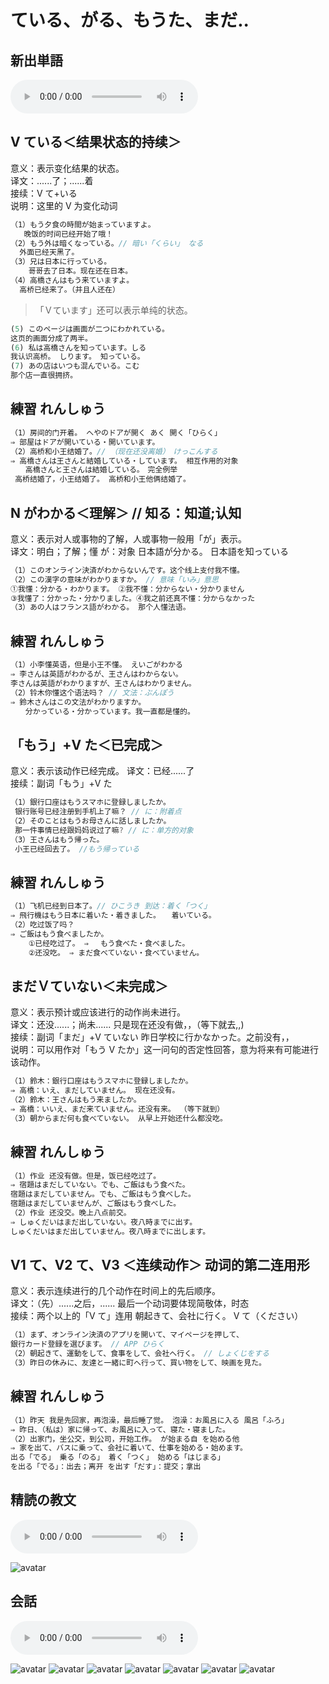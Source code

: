 # ている、がる、もうた、まだ..

## 新出単語
<vue-plyr>
  <audio controls crossorigin playsinline autoplay loop>
    <source src="../audio/8-2-たんご.mp3" type="audio/mp3" />
  </audio>
 </vue-plyr>

## V ている＜结果状态的持续＞

意义：表示变化结果的状态。  
译文：......了；......着  
接续：V て+いる  
说明：这里的 V 为变化动词

```ts
（1）もう夕食の時間が始まっていますよ。
   晚饭的时间已经开始了哦！
（2）もう外は暗くなっている。// 暗い「くらい」 なる
  外面已经天黑了。
（3）兄は日本に行っている。
    哥哥去了日本。现在还在日本。
（4）高橋さんはもう来ていますよ。
  高桥已经来了。（并且人还在）
```

> 「Ｖています」还可以表示单纯的状态。

```ts
(5) このページは画面が二つにわかれている。
这页的画面分成了两半。
(6) 私は高橋さんを知っています。しる
我认识高桥。 しります。 知っている。
(7) あの店はいつも混んでいる。こむ
那个店一直很拥挤。
```

## 練習 れんしゅう

```ts
（1）房间的门开着。 へやのドアが開く あく 開く「ひらく」
⇒ 部屋はドアが開いている・開いています。
（2）高桥和小王结婚了。// （现在还没离婚）　けっこんする
⇒ 高橋さんは王さんと結婚している・しています。 相互作用的对象
　　高橋さんと王さんは結婚している。　完全例举
 高桥结婚了，小王结婚了。 高桥和小王他俩结婚了。
```

## N がわかる＜理解＞ // 知る：知道;认知

意义：表示对人或事物的了解，人或事物一般用「が」表示。  
译文：明白；了解；懂 が：对象 日本語が分かる。 日本語を知っている

```ts
（1）このオンライン決済がわからないんです。这个线上支付我不懂。
（2）この漢字の意味がわかりますか。 // 意味「いみ」意思
①我懂：分かる・わかります。 ②我不懂：分からない・分かりません
③我懂了：分かった・分かりました。④我之前还真不懂：分からなかった
（3）あの人はフランス語がわかる。 那个人懂法语。
```

## 練習 れんしゅう

```ts
（1）小李懂英语，但是小王不懂。 えいごがわかる
⇒ 李さんは英語がわかるが、王さんはわからない。
李さんは英語がわかりますが、王さんはわかりません。
（2）铃木你懂这个语法吗？ // 文法：ぶんぽう
⇒ 鈴木さんはこの文法がわかりますか。
　　分かっている・分かっています。我一直都是懂的。　
```

## 「もう」+V た＜已完成＞

意义：表示该动作已经完成。
译文：已经......了  
接续：副词「もう」+V た

```ts
（1）銀行口座はもうスマホに登録しましたか。
 银行账号已经注册到手机上了嘛？ // に：附着点
（2）そのことはもうお母さんに話しましたか。
 那一件事情已经跟妈妈说过了嘛? // に：单方的对象
（3）王さんはもう帰った。
 小王已经回去了。 //もう帰っている
```

## 練習 れんしゅう

```ts
（1）飞机已经到日本了。// ひこうき 到达：着く「つく」
⇒ 飛行機はもう日本に着いた・着きました。　　着いている。　　　
（2）吃过饭了吗？
⇒ ご飯はもう食べましたか。
    ①已经吃过了。 ⇒ 　もう食べた・食べました。　
    ②还没吃。 ⇒ まだ食べていない・食べていません。
```

## まだＶていない＜未完成＞

意义：表示预计或应该进行的动作尚未进行。  
译文：还没......；尚未...... 只是现在还没有做，，（等下就去,,)  
接续：副词「まだ」+V ていない 昨日学校に行かなかった。之前没有，，  
说明：可以用作对「もう V たか」这一问句的否定性回答，意为将来有可能进行该动作。

```ts
（1）鈴木：銀行口座はもうスマホに登録しましたか。
⇒ 高橋：いえ、まだしていません。 现在还没有。
（2）鈴木：王さんはもう来ましたか。
⇒ 高橋：いいえ、まだ来ていません。还没有来。 （等下就到）
（3）朝からまだ何も食べていない。 从早上开始还什么都没吃。
```

## 練習 れんしゅう

```ts
（1）作业 还没有做。但是，饭已经吃过了。
⇒ 宿題はまだしていない。でも、ご飯はもう食べた。
宿題はまだしていません。でも、ご飯はもう食べした。
宿題はまだしていませんが、ご飯はもう食べした。
（2）作业 还没交。晚上八点前交。
⇒ しゅくだいはまだ出していない。夜八時までに出す。
しゅくだいはまだ出していません。夜八時までに出します。

```

## V1 て、V2 て、V3 ＜连续动作＞ 动词的第二连用形

意义：表示连续进行的几个动作在时间上的先后顺序。  
译文：（先）......之后，...... 最后一个动词要体现简敬体，时态  
接续：两个以上的「V て」连用 朝起きて、会社に行く。 V て（ください）

```ts
（1）まず、オンライン決済のアプリを開いて、マイページを押して、
銀行カード登録を選びます。 // APP ひらく
（2）朝起きて、運動をして、食事をして、会社へ行く。 // しょくじをする
（3）昨日の休みに、友達と一緒に町へ行って、買い物をして、映画を見た。
```

## 練習 れんしゅう

```ts
（1）昨天 我是先回家，再泡澡，最后睡了觉。 泡澡：お風呂に入る 風呂「ふろ」
⇒ 昨日、（私は）家に帰って、お風呂に入って、寝た・寝ました。
（2）出家门，坐公交，到公司，开始工作。 が始まる自 を始める他
⇒ 家を出て、バスに乗って、会社に着いて、仕事を始める・始めます。
出る「でる」 乗る「のる」 着く「つく」 始める「はじまる」
を出る「でる」：出去；离开 を出す「だす」：提交；拿出
```

## 精読の教文
<vue-plyr>
  <audio controls crossorigin playsinline autoplay loop>
    <source src="../audio/8-2-1.mp3" type="audio/mp3" />
  </audio>
 </vue-plyr>

![avatar](../images/8-2-1.png)

## 会話
<vue-plyr>
  <audio controls crossorigin playsinline autoplay loop>
    <source src="../audio/8-2-かいわ.mp3" type="audio/mp3" />
  </audio>
 </vue-plyr>

![avatar](../images/8-2-かいわ-1.png)
![avatar](../images/8-2-かいわ-2.png)
![avatar](../images/8-2-かいわ-3.png)
![avatar](../images/8-2-かいわ-4.png)
![avatar](../images/8-2-かいわ-5.png)
![avatar](../images/8-2-かいわ-6.png)
![avatar](../images/8-2-かいわ-7.png)

